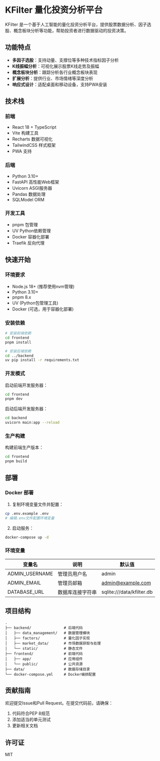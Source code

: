 # KFilter 量化投资分析平台

KFilter 是一个基于人工智能的量化投资分析平台，提供股票数据分析、因子选股、概念板块分析等功能，帮助投资者进行数据驱动的投资决策。

## 功能特点

- **多因子选股**：支持动量、支撑位等多种技术指标因子分析
- **K线振幅分析**：可视化展示股票K线走势及振幅
- **概念板块分析**：跟踪分析各行业概念板块表现
- **扩展分析**：提供行业、市场情绪等深度分析
- **响应式设计**：适配桌面和移动设备，支持PWA安装

## 技术栈

### 前端
- React 18 + TypeScript
- Vite 构建工具
- Recharts 数据可视化
- TailwindCSS 样式框架
- PWA 支持

### 后端
- Python 3.10+
- FastAPI 高性能Web框架
- Uvicorn ASGI服务器
- Pandas 数据处理
- SQLModel ORM

### 开发工具
- pnpm 包管理
- UV Python依赖管理
- Docker 容器化部署
- Traefik 反向代理

## 快速开始

### 环境要求

- Node.js 18+ (推荐使用nvm管理)
- Python 3.10+
- pnpm 8.x
- UV (Python包管理工具)
- Docker (可选，用于容器化部署)

### 安装依赖

```bash
# 安装前端依赖
cd frontend
pnpm install

# 安装后端依赖
cd ../backend
uv pip install -r requirements.txt
```

### 开发模式

启动前端开发服务器：

```bash
cd frontend
pnpm dev
```

启动后端开发服务器：

```bash
cd backend
uvicorn main:app --reload
```

### 生产构建

构建前端生产版本：

```bash
cd frontend
pnpm build
```

## 部署

### Docker 部署

1. 复制环境变量文件并配置：

```bash
cp .env.example .env
# 编辑.env文件配置环境变量
```

2. 启动服务：

```bash
docker-compose up -d
```

### 环境变量

| 变量名 | 说明 | 默认值 |
|--------|------|--------|
| ADMIN_USERNAME | 管理员用户名 | admin |
| ADMIN_EMAIL | 管理员邮箱 | admin@example.com |
| DATABASE_URL | 数据库连接字符串 | sqlite:///data/kfilter.db |

## 项目结构

```
.
├── backend/               # 后端代码
│   ├── data_management/   # 数据管理模块
│   ├── factors/           # 量化因子实现
│   ├── market_data/       # 市场数据获取与处理
│   └── static/            # 静态文件
├── frontend/              # 前端代码
│   ├── app/               # 应用组件
│   └── public/            # 公共资源
├── data/                  # 数据存储目录
└── docker-compose.yml     # Docker编排配置
```

## 贡献指南

欢迎提交Issue和Pull Request。在提交代码前，请确保：

1. 代码符合PEP 8规范
2. 添加适当的单元测试
3. 更新相关文档

## 许可证

MIT
